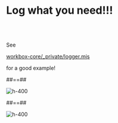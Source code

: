 # **Log what you need!!!**

<!-- .element: class="center" -->

<br><br>

See

<!-- .element: class="center" -->

[workbox-core/\_private/logger.mjs](https://github.com/GoogleChrome/workbox/blob/v4.1.1/packages/workbox-core/_private/logger.mjs)

<!-- .element: class="center" -->

for a good example!

<!-- .element: class="center" -->

##==##

<!-- .slide: class="full-center mariane" -->

![h-400](./assets/images/sw-window/logs-stuck-waiting.png)

##==##

<!-- .slide:  class="full-center mariane" -->

![h-400](./assets/images/sw-window/logs-not-controlling.png)
